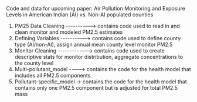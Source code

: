 Code and data for upcoming paper: Air Pollution Monitoring and Exposure Levels in American Indian (AI) vs. Non-AI populated counties

1) PM25 Data Cleaning ----------> contains code used to read in and clean monitor and modeled PM2.5 estimates
2) Defining Variables ----------> contains code used to define county type (AI/non-AI), assign annual mean county level monitor PM2.5 
3) Monitor Cleaning ------------> contains code used to create descriptive stats for monitor distribution, aggregate concentrations to the county level
4) Multi-pollutant_model ----> contains the code for the health model that includes all PM2.5 components
5) Pollutant-specific_model -> contains the code for the health model that contains only one PM2.5 component but is adjusted for total PM2.5 mass